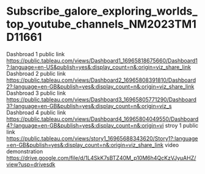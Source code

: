 # Subscribe_galore_exploring_worlds_top_youtube_channels_NM2023TM1D11661
Dashbroad 1 public link https://public.tableau.com/views/Dashboard1_16965818675660/Dashboard1?:language=en-US&publish=yes&:display_count=n&:origin=viz_share_link
Dashbroad 2 public link https://public.tableau.com/views/Dashboard2_16965808391810/Dashboard2?:language=en-GB&publish=yes&:display_count=n&:origin=viz_share_link
Dashbroad 3 public link https://public.tableau.com/views/Dashboard3_16965805771290/Dashboard3?:language=en-GB&publish=yes&:display_count=n&:origin=viz_s
Dashbroad 4 public link https://public.tableau.com/views/Dashboard4_16965804049550/Dashboard4?:language=en-GB&publish=yes&:display_count=n&:origin=vi
stroy 1 public link  https://public.tableau.com/views/story1_16965688343620/Story1?:language=en-GB&publish=yes&:display_count=n&:origin=viz_share_link
video demonstration https://drive.google.com/file/d/1L4SkK7sBTZ40M_p10M6h4QcKzVJyuAHZ/view?usp=drivesdk
